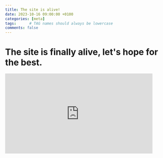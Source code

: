 ```yaml
---
title: The site is alive!
date: 2023-10-16 09:00:00 +0100
categories: [meta]
tags:      # TAG names should always be lowercase
comments: false
---
```




# The site is finally alive, let's hope for the best.
<iframe src="https://giphy.com/embed/vmv47p4zksWDC" width="480" height="261" frameBorder="0" class="giphy-embed" allowFullScreen></iframe><p><a href="https://giphy.com/gifs/alive-vmv47p4zksWDC"></a></p>
